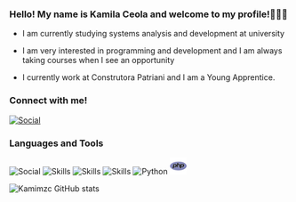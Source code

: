 
### Hello! My name is Kamila Ceola and welcome to my profile!🙋🏻‍♀️ 

- I am currently studying systems analysis and development at university
- I am very interested in programming and development and I am always taking courses when I see an opportunity

- I currently work at Construtora Patriani and I am a Young Apprentice.


### Connect with me!
[![Social](https://img.shields.io/badge/LinkedIn-0077B5?style=for-the-badge&logo=linkedin&logoColor=white
)](www.linkedin.com/in/kamila-maluza-ceola-389128253)

### Languages ​​and Tools

![Social](https://img.shields.io/badge/GitHub-100000?style=for-the-badge&logo=github&logoColor=white)
![Skills](https://img.shields.io/badge/HTML-239120?style=for-the-badge&logo=html5&logoColor=white)
![Skills](https://img.shields.io/badge/C-00599C?style=for-the-badge&logo=c&logoColor=white)
![Skills](https://img.shields.io/badge/Microsoft_Office-D83B01?style=for-the-badge&logo=microsoft-office&logoColor=white
)
![Python](https://img.shields.io/badge/python-3670A0?style=for-the-badge&logo=python&logoColor=ffdd54)
<code><img height="30" src="https://raw.githubusercontent.com/github/explore/80688e429a7d4ef2fca1e82350fe8e3517d3494d/topics/php/php.png"></code>

![Kamimzc GitHub stats](https://github-readme-stats.vercel.app/api?username=Kamimzc&show_icons=true&theme=radical)

